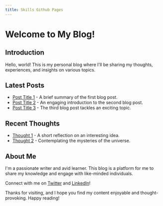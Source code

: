```yaml
---
title: Skills Github Pages
---
```


# Welcome to My Blog!

## Introduction

Hello, world! This is my personal blog where I'll be sharing my thoughts, experiences, and insights on various topics.

## Latest Posts

- [Post Title 1](/posts/post1) - A brief summary of the first blog post.
- [Post Title 2](/posts/post2) - An engaging introduction to the second blog post.
- [Post Title 3](/posts/post3) - The third blog post tackles an exciting topic.

## Recent Thoughts

- [Thought 1](/thoughts/thought1) - A short reflection on an interesting idea.
- [Thought 2](/thoughts/thought2) - Contemplating the mysteries of the universe.

## About Me

I'm a passionate writer and avid learner. This blog is a platform for me to share my knowledge and engage with like-minded individuals.

Connect with me on [Twitter](https://twitter.com/Zakaria_Ait_Ali) and [LinkedIn](https://www.linkedin.com/in/zakaria-ait-ali-20883224b)!

Thanks for visiting, and I hope you find my content enjoyable and thought-provoking. Happy reading!
